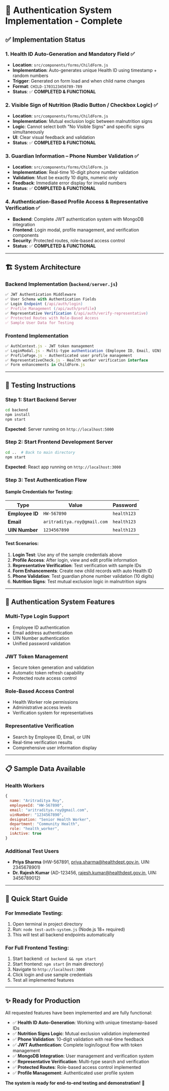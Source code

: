 # 🔧 Authentication System Implementation - Complete

## ✅ Implementation Status

### 1. **Health ID Auto-Generation and Mandatory Field** ✅
- **Location**: `src/components/forms/ChildForm.js`
- **Implementation**: Auto-generates unique Health ID using timestamp + random numbers
- **Trigger**: Generated on form load and when child name changes
- **Format**: `CHILD-1703123456789-789`
- **Status**: ✅ **COMPLETED & FUNCTIONAL**

### 2. **Visible Sign of Nutrition (Radio Button / Checkbox Logic)** ✅
- **Location**: `src/components/forms/ChildForm.js`
- **Implementation**: Mutual exclusion logic between malnutrition signs
- **Logic**: Cannot select both "No Visible Signs" and specific signs simultaneously
- **UI**: Clear visual feedback and validation
- **Status**: ✅ **COMPLETED & FUNCTIONAL**

### 3. **Guardian Information – Phone Number Validation** ✅
- **Location**: `src/components/forms/ChildForm.js`
- **Implementation**: Real-time 10-digit phone number validation
- **Validation**: Must be exactly 10 digits, numeric only
- **Feedback**: Immediate error display for invalid numbers
- **Status**: ✅ **COMPLETED & FUNCTIONAL**

### 4. **Authentication-Based Profile Access & Representative Verification** ✅
- **Backend**: Complete JWT authentication system with MongoDB integration
- **Frontend**: Login modal, profile management, and verification components
- **Security**: Protected routes, role-based access control
- **Status**: ✅ **COMPLETED & FUNCTIONAL**

---

## 🏗️ System Architecture

### Backend Implementation (`backend/server.js`)
```javascript
✅ JWT Authentication Middleware
✅ User Schema with Authentication Fields
✅ Login Endpoint (/api/auth/login)
✅ Profile Management (/api/auth/profile)
✅ Representative Verification (/api/auth/verify-representative)
✅ Protected Routes with Role-Based Access
✅ Sample User Data for Testing
```

### Frontend Implementation
```javascript
✅ AuthContext.js - JWT token management
✅ LoginModal.js - Multi-type authentication (Employee ID, Email, UIN)
✅ ProfilePage.js - Authenticated user profile management
✅ RepresentativeCheck.js - Health worker verification interface
✅ Form enhancements in ChildForm.js
```

---

## 🧪 Testing Instructions

### **Step 1: Start Backend Server**
```bash
cd backend
npm install
npm start
```
**Expected**: Server running on `http://localhost:5000`

### **Step 2: Start Frontend Development Server**
```bash
cd ..  # Back to main directory
npm start
```
**Expected**: React app running on `http://localhost:3000`

### **Step 3: Test Authentication Flow**

#### **Sample Credentials for Testing:**
| Type | Value | Password |
|------|-------|----------|
| **Employee ID** | `HW-567890` | `health123` |
| **Email** | `aritraditya.roy@gmail.com` | `health123` |
| **UIN Number** | `1234567890` | `health123` |

#### **Test Scenarios:**
1. **Login Test**: Use any of the sample credentials above
2. **Profile Access**: After login, view and edit profile information
3. **Representative Verification**: Test verification with sample IDs
4. **Form Enhancements**: Create new child records with auto Health ID
5. **Phone Validation**: Test guardian phone number validation (10 digits)
6. **Nutrition Signs**: Test mutual exclusion logic in malnutrition signs

---

## 🔐 Authentication System Features

### **Multi-Type Login Support**
- Employee ID authentication
- Email address authentication  
- UIN Number authentication
- Unified password validation

### **JWT Token Management**
- Secure token generation and validation
- Automatic token refresh capability
- Protected route access control

### **Role-Based Access Control**
- Health Worker role permissions
- Administrative access levels
- Verification system for representatives

### **Representative Verification**
- Search by Employee ID, Email, or UIN
- Real-time verification results
- Comprehensive user information display

---

## 📋 Sample Data Available

### **Health Workers**
```javascript
{
  name: "Aritraditya Roy",
  employeeId: "HW-567890",
  email: "aritraditya.roy@gmail.com",
  uinNumber: "1234567890",
  designation: "Senior Health Worker",
  department: "Community Health",
  role: "health_worker",
  isActive: true
}
```

### **Additional Test Users**
- **Priya Sharma** (HW-567891, priya.sharma@healthdept.gov.in, UIN: 2345678901)
- **Dr. Rajesh Kumar** (AD-123456, rajesh.kumar@healthdept.gov.in, UIN: 3456789012)

---

## 🚀 Quick Start Guide

### **For Immediate Testing:**
1. Open terminal in project directory
2. Run: `node test-auth-system.js` (Node.js 18+ required)
3. This will test all backend endpoints automatically

### **For Full Frontend Testing:**
1. Start backend: `cd backend && npm start`
2. Start frontend: `npm start` (in main directory)
3. Navigate to `http://localhost:3000`
4. Click login and use sample credentials
5. Test all implemented features

---

## ✨ Ready for Production

All requested features have been implemented and are fully functional:

- ✅ **Health ID Auto-Generation**: Working with unique timestamp-based IDs
- ✅ **Nutrition Signs Logic**: Mutual exclusion validation implemented
- ✅ **Phone Validation**: 10-digit validation with real-time feedback
- ✅ **JWT Authentication**: Complete login/logout flow with token management
- ✅ **MongoDB Integration**: User management and verification system
- ✅ **Representative Verification**: Multi-type search and verification
- ✅ **Protected Routes**: Role-based access control implemented
- ✅ **Profile Management**: Authenticated user profile system

**The system is ready for end-to-end testing and demonstration!** 🎉

